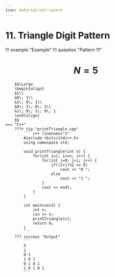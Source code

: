 ```yaml
---
icon: material/set-square
---
```


# 11. Triangle Digit Pattern

!!! example "Example"
    !!! question "Pattern 11"
        <h1 align="center">$N = 5$</h1>
        
        $$\Large
        \begin{align}
        &1\\
        &0\; 1\\
        &1\; 0\; 1\\
        &0\; 1\; 0\; 1\\
        &1\; 0\; 1\; 0\; 1
        \end{align}
        $$
    === "C++"
        ???+ tip "printTriangle.cpp"
            ``` c++ linenums="1"
            #include <bits/stdc++.h>
            using namespace std;

            void printTriangle(int n) {
                for(int i=1; i<=n; i++) {
                    for(int j=0; j<i; j++) {
                        if((i+j)%2 == 0)
                            cout << "0 ";
                        else
                            cout << "1 ";
                    }
                    cout << endl;
                }
            }

            int main(void) {
                int n;
                cin >> n;
                printTriangle(n);
                return 0;
            }
            ```
        ??? success "Output"
            ```
            5
            1 
            0 1 
            1 0 1
            0 1 0 1 
            1 0 1 0 1
            ```